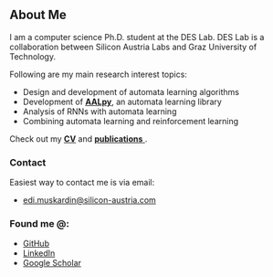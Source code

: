 <p></p>

## About Me
I am a computer science Ph.D. student at the DES Lab. 
DES Lab is a collaboration between Silicon Austria Labs and Graz University of Technology.

Following are my main research interest topics:
- Design and development of automata learning algorithms
- Development of <ins>[**AALpy**](https://github.com/DES-Lab/AALpy/)</ins>, an automata learning library
- Analysis of RNNs with automata learning
- Combining automata learning and reinforcement learning

Check out my <ins>[**CV**](./cv.md)</ins> and <ins>[**publications**](./publications.md) </ins>.

### Contact

Easiest way to contact me is via email:
- [edi.muskardin@silicon-austria.com](mailto:edi.muskardin@silicon-austria.com)

### Found me @:

- [GitHub](https://github.com/emuskardin)
- [LinkedIn](https://www.linkedin.com/in/edi-mu%C5%A1kardin/)
- [Google Scholar](https://scholar.google.at/citations?hl=de&user=m6e8gb8AAAAJ)



